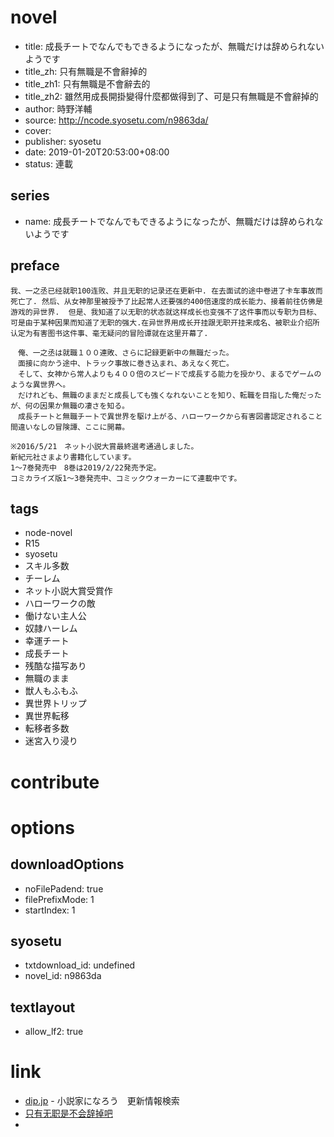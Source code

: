 # novel

- title: 成長チートでなんでもできるようになったが、無職だけは辞められないようです
- title_zh: 只有無職是不會辭掉的
- title_zh1: 只有無職是不會辭去的
- title_zh2: 雖然用成長開掛變得什麼都做得到了、可是只有無職是不會辭掉的
- author: 時野洋輔
- source: http://ncode.syosetu.com/n9863da/
- cover:
- publisher: syosetu
- date: 2019-01-20T20:53:00+08:00
- status: 連載

## series

- name: 成長チートでなんでもできるようになったが、無職だけは辞められないようです

## preface


```
我、一之丞已经就职100连败、并且无职的记录还在更新中. 在去面试的途中卷进了卡车事故而死亡了. 然后、从女神那里被授予了比起常人还要强的400倍速度的成长能力、接着前往仿佛是游戏的异世界.  但是、我知道了以无职的状态就这样成长也变强不了这件事而以专职为目标、可是由于某种因果而知道了无职的强大.在异世界用成长开挂跟无职开挂来成名、被职业介绍所认定为有害图书这件事、毫无疑问的冒险谭就在这里开幕了.

　俺、一之丞は就職１００連敗、さらに記録更新中の無職だった。
　面接に向かう途中、トラック事故に巻き込まれ、あえなく死亡。
　そして、女神から常人よりも４００倍のスピードで成長する能力を授かり、まるでゲームのような異世界へ。
　だけれども、無職のままだと成長しても強くなれないことを知り、転職を目指した俺だったが、何の因果か無職の凄さを知る。
　成長チートと無職チートで異世界を駆け上がる、ハローワークから有害図書認定されること間違いなしの冒険譚、ここに開幕。

※2016/5/21　ネット小説大賞最終選考通過しました。
新紀元社さまより書籍化しています。
1～7巻発売中　8巻は2019/2/22発売予定。
コミカライズ版1～3巻発売中、コミックウォーカーにて連載中です。
```

## tags

- node-novel
- R15
- syosetu
- スキル多数
- チーレム
- ネット小説大賞受賞作
- ハローワークの敵
- 働けない主人公
- 奴隷ハーレム
- 幸運チート
- 成長チート
- 残酷な描写あり
- 無職のまま
- 獣人もふもふ
- 異世界トリップ
- 異世界転移
- 転移者多数
- 迷宮入り浸り

# contribute


# options

## downloadOptions

- noFilePadend: true
- filePrefixMode: 1
- startIndex: 1

## syosetu

- txtdownload_id: undefined
- novel_id: n9863da

## textlayout

- allow_lf2: true

# link

- [dip.jp](https://narou.nar.jp/search.php?text=n9863da&novel=all&genre=all&new_genre=all&length=0&down=0&up=100) - 小説家になろう　更新情報検索
- [只有无职是不会辞掉吧](https://tieba.baidu.com/f?kw=%E5%8F%AA%E6%9C%89%E6%97%A0%E8%81%8C%E6%98%AF%E4%B8%8D%E4%BC%9A%E8%BE%9E%E6%8E%89&ie=utf-8 "只有无职是不会辞掉")
- 



